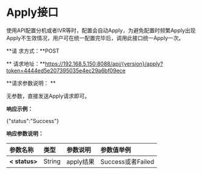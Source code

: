 # **Apply接口**

使用API配置分机或者IVR等时，配置会自动Apply，为避免配置时频繁Apply出现Apply不生效情况，用户可在统一配置完毕后，调用此接口统一Apply一次。

**请求方式：**POST

**请求地址：**https://192.168.5.150:8088/api/{version}/apply?token=4444ed5e207395035e4ec29a6bf09ece

**请求参数说明：**

无参数，直接发送Apply请求即可。

**响应示例：**

{"status":"Success"}

**响应参数说明：**

| **参数名称** | **类型** | **参数说明** | **参数值举例** |
| :--- | :--- | :--- | :--- |
| **&lt; status&gt;** | String | apply结果 | Success或者Failed |



